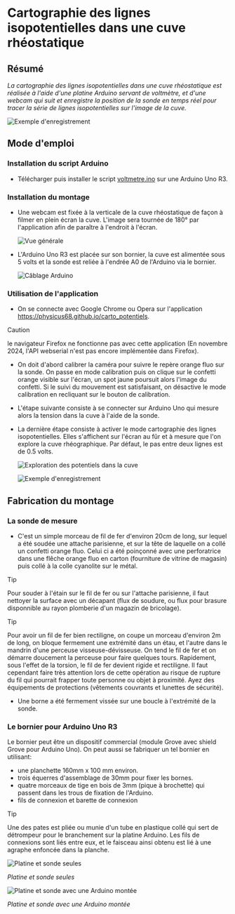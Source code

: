 # Cartographie des lignes isopotentielles dans une cuve rhéostatique

## Résumé

_La cartographie des lignes isopotentielles dans une cuve rhéostatique est réalisée à l'aide d'une platine Arduino servant de voltmètre, et d'une webcam qui suit et enregistre la position de la sonde en temps réel pour tracer la série de lignes isopotentielles sur l'image de la cuve._ 

![Exemple d'enregistrement](photos/ecran_vue_spot.jpg)


## Mode d'emploi

### Installation du script Arduino 

- Télécharger puis installer le script [voltmetre.ino](https://github.com/physicus68/carto_potentiels/blob/main/arduino/voltmetre/voltmetre.ino) sur une Arduino Uno R3.

### Installation du montage
- Une webcam est fixée à la verticale de la cuve rhéostatique de façon à filmer en plein écran la cuve. L'image sera tournée de 180° par l'application afin de paraître à l'endroit à l'écran.

  ![Vue générale](photos/vue_generale.jpg)

- L'Arduino Uno R3 est placée sur son bornier, la cuve est alimentée sous 5 volts et la sonde est reliée à l'endrée A0 de l'Arduino via le bornier.

  ![Câblage Arduino](photos/vue_arduino.jpg)
  
### Utilisation de l'application
- On se connecte avec Google Chrome ou Opera sur l'application https://physicus68.github.io/carto_potentiels.

> [!CAUTION]
> le navigateur Firefox ne fonctionne pas avec cette application (En novembre 2024, l'API webserial n'est pas encore implémentée dans Firefox).

- On doit d'abord calibrer la caméra pour suivre le repère orange fluo sur la sonde. On passe en mode calibration puis on clique sur le confetti orange visible sur l'écran, un spot jaune poursuit alors l'image du confetti. Si le suivi du mouvement est satisfaisant, on désactive le mode calibration en recliquant sur le bouton de calibration.

- L'étape suivante consiste à se connecter sur Arduino Uno qui mesure alors la tension dans la cuve à l'aide de la sonde.

- La dernière étape consiste à activer le mode cartographie des lignes isopotentielles. Elles s'affichent sur l'écran au fûr et à mesure que l'on explore la cuve rhéographique. Par défaut, le pas entre deux lignes est de 0.5 volts.

  ![Exploration des potentiels dans la cuve](photos/vue_cuve_durant_scan.jpg)

  ![Exemple d'enregistrement](photos/ecran_vue_spot.jpg)
  

## Fabrication du montage

### La sonde de mesure

- C'est un simple morceau de fil de fer d'environ 20cm de long, sur lequel a été soudée une attache parisienne, et sur la tête de laquelle on a collé un confetti orange fluo. Celui ci a été poinçonné avec une perforatrice dans une flêche orange fluo en carton (fourniture de vitrine de magasin) puis collé à la colle cyanolite sur le métal.

> [!TIP]
> Pour souder à l'étain sur le fil de fer ou sur l'attache parisienne, il faut nettoyer la surface avec un décapant (flux de soudure, ou flux pour brasure disponnible au rayon plomberie d'un magazin de bricolage). 

> [!TIP]
> Pour avoir un fil de fer bien rectiligne, on coupe un morceau d'environ 2m de long, on bloque fermement une extrémité dans un étau, et l'autre dans le mandrin d'une perceuse visseuse-dévisseuse. On tend le fil de fer et on démarre doucement la perceuse  pour faire quelques tours. Rapidement, sous l'effet de la torsion, le fil de fer devient rigide et rectiligne. Il faut cependant faire très attention lors de cette opération au risque de rupture du fil qui pourrait frapper toute personne ou objet à proximité. Ayez des équipements de protections (vêtements couvrants et lunettes de sécurité).

- Une borne a été fermement vissée sur une boucle à l'extrémité de la sonde.

### Le bornier pour Arduino Uno R3

Le bornier peut être un dispositif commercial (module Grove avec shield Grove pour Arduino Uno). On peut aussi se fabriquer un tel bornier en utilisant:

- une planchette 160mm x 100 mm environ.
- trois équerres d'assemblage de 30mm pour fixer les bornes.
- quatre morceaux de tige en bois de 3mm (pique à brochette) qui passent dans les trous de fixation de l'Arduino.
- fils de connexion et barette de connexion

> [!TIP]
> Une des pates est pliée ou munie d'un tube en plastique collé qui sert de détrompeur pour le branchement sur la platine Arduino. Les fils de connexions sont liés entre eux, et le faisceau ainsi obtenu est lié à une agraphe enfoncée dans la planche.
  
![Platine et sonde seules](photos/platine_seule.jpg)

*Platine et sonde seules*



![Platine et sonde avec une Arduino montée](photos/platine_avec_arduino.jpg)

*Platine et sonde avec une Arduino montée*
 


